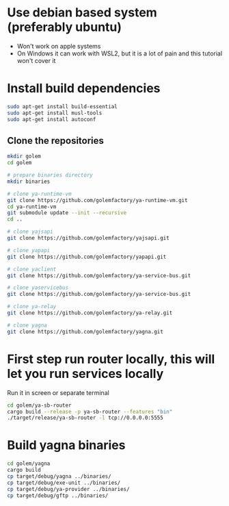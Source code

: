 # Use debian based system (preferably ubuntu)

* Won't work on apple systems
* On Windows it can work with WSL2, but it is a lot of pain and this tutorial won't cover it

# Install build dependencies

```bash
sudo apt-get install build-essential
sudo apt-get install musl-tools
sudo apt-get install autoconf
```

## Clone the repositories

```bash
mkdir golem
cd golem

# prepare binaries directory
mkdir binaries

# clone ya-runtime-vm
git clone https://github.com/golemfactory/ya-runtime-vm.git
cd ya-runtime-vm
git submodule update --init --recursive
cd ..

# clone yajsapi
git clone https://github.com/golemfactory/yajsapi.git

# clone yapapi
git clone https://github.com/golemfactory/yapapi.git

# clone yaclient
git clone https://github.com/golemfactory/ya-service-bus.git

# clone yaservicebus
git clone https://github.com/golemfactory/ya-service-bus.git

# clone ya-relay
git clone https://github.com/golemfactory/ya-relay.git

# clone yagna
git clone https://github.com/golemfactory/yagna.git
```

# First step run router locally, this will let you run services locally

Run it in screen or separate terminal
```bash
cd golem/ya-sb-router
cargo build --release -p ya-sb-router --features "bin"
./target/release/ya-sb-router -l tcp://0.0.0.0:5555
```

# Build yagna binaries

```bash
cd golem/yagna
cargo build
cp target/debug/yagna ../binaries/
cp target/debug/exe-unit ../binaries/
cp target/debug/ya-provider ../binaries/
cp target/debug/gftp ../binaries/
```
